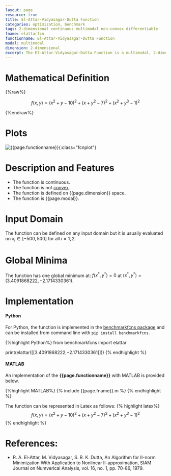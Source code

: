 ```yaml
---
layout: page
resource: true
title: El-Attar-Vidyasagar-Dutta Function
categories: optimization, benchmark
tags: 2-dimensional continuous multimodal non-convex differentiable
fname: elattarfcn
functionname: El-Attar-Vidyasagar-Dutta Function
modal: multimodal
dimension: 2-dimensional
excerpt: The El-Attar-Vidyasagar-Dutta Function is a multimodal, 2-dimensional non-convex mathematical function widely used for testing optimization algorithms
---
```


# Mathematical Definition

{%raw%}

$$f(x, y) = (x^2 + y - 10)^2 + (x + y^2 - 7)^2 + (x^2 + y^3 - 1)^2$$

{%endraw%}

# Plots
![{{page.functionname}}]({{site.baseurl}}/doc/plots/{{page.fname}}.png){:class="fcnplot"}


# Description and Features
* The function is continuous.
* The function is not [convex](https://en.wikipedia.org/wiki/Convex_function).
* The function is defined on {{page.dimension}} space. 
* The function is {{page.modal}}.

# Input Domain
The function can be defined on any input domain but it is usually evaluated on $x_i \in [-500, 500]$ for all $i = 1, 2$.

# Global Minima
The function has one global minimum at: $f({x}^{\ast}, {y}^{\ast})=0$ at $({x}^{\ast}, {y}^{\ast}) = (3.4091868222,-2.1714330361)$.

# Implementation
#### Python
For Python, the function is implemented in the [benchmarkfcns package](github.com/mazhar-ansari-ardeh/BenchmarkFcns) and can be installed from command line with `pip install benchmarkfcns`.  

{%highlight Python%}
from benchmarkfcns import elattar

print(elattar([[3.4091868222,−2.1714330361]]))
{% endhighlight %}

#### MATLAB
An implementation of the **{{page.functionname}}** with MATLAB is provided below. 

{%highlight MATLAB%}
{% include {{page.fname}}.m %}
{% endhighlight %}

The function can be represented in Latex as follows:
{% highlight latex%}
$$f(x, y) = (x^2 + y - 10)^2 + (x + y^2 - 7)^2 + (x^2 + y^3 - 1)^2$$
{% endhighlight %}


# References:
* R. A. El-Attar, M. Vidyasagar, S. R. K. Dutta, An Algorithm for II-norm Minimization With Application to Nonlinear II-approximation, SIAM Journal on Numverical Analysis, vol. 16, no. 1, pp. 70-86, 1979.
